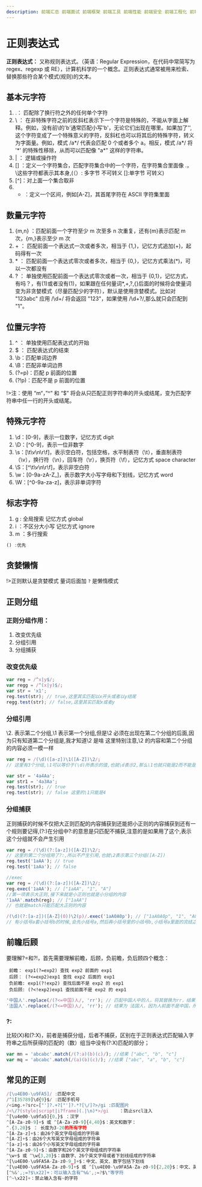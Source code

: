```yaml
---
description: 前端汇总 前端面试 前端框架 前端工具 前端性能 前端安全 前端工程化 前端架构 前端设计模式 前端数据结构与算法 前端编程语言 前端编程范式 前端编程思想 前端编程规范 前端编程风格 前端编程习惯 前端编程技巧 前端编程经验 前端编程实践
---
```


# 正则表达式

**正则表达式：** 又称规则表达式。（英语：Regular Expression，在代码中常简写为 regex、regexp 或 RE），计算机科学的一个概念。正则表达式通常被用来检索、替换那些符合某个模式(规则)的文本。

## 基本元字符

1.  .： 匹配除了换行符之外的任何单个字符
2.  \ ： 在非特殊字符之前的反斜杠表示下一个字符是特殊的，不能从字面上解释。例如，没有前\的'b'通常匹配小写'b'，无论它们出现在哪里。如果加了'\',这个字符变成了一个特殊意义的字符，反斜杠也可以将其后的特殊字符，转义为字面量。例如，模式 /a*/ 代表会匹配 0 个或者多个 a。相反，模式 /a\*/ 将 '*' 的特殊性移除，从而可以匹配像 "a\*" 这样的字符串。
3.  | ： 逻辑或操作符
4.  [] ：定义一个字符集合，匹配字符集合中的一个字符，在字符集合里面像 .，\这些字符都表示其本身,(（）: 多字节 不可转义 []:单字节 可转义)
5.  [^]：对上面一个集合取非
6.  -   ：定义一个区间，例如[A-Z]，其首尾字符在 ASCII 字符集里面

## 数量元字符

1.  {m,n} ：匹配前面一个字符至少 m 次至多 n 次重复，还有{m}表示匹配 m 次，{m,}表示至少 m 次
2.  \+ ： 匹配前面一个表达式一次或者多次，相当于 {1,}，记忆方式追加(+)，起码得有一次
3.  \* ： 匹配前面一个表达式零次或者多次，相当于 {0,}，记忆方式乘法(\*)，可以一次都没有
4.  ? ： 单独使用匹配前面一个表达式零次或者一次，相当于 {0,1}，记忆方式，有吗？，有(1)或者没有(1)，如果跟在任何量词\*,+,?,{}后面的时候将会使量词变为非贪婪模式（尽量匹配少的字符），默认是使用贪婪模式。比如对 "123abc" 应用 /\d+/ 将会返回 "123"，如果使用 /\d+?/,那么就只会匹配到 "1"。

## 位置元字符

1.  ^ ： 单独使用匹配表达式的开始
2.  \$ ： 匹配表达式的结束
3.  \b：匹配单词边界
4.  \B：匹配非单词边界
5.  (?=p)：匹配 p 前面的位置
6.  (?!p)：匹配不是 p 前面的位置

!>注：使用 “m“，”^” 和 “$” 将会从只匹配正则字符串的开头或结尾，变为匹配字符串中任一行的开头或结尾。

## 特殊元字符

1.  \d：[0-9]，表示一位数字，记忆方式 digit
2.  \D：[^0-9]，表示一位非数字
3.  \s：[\t\v\n\r\f]，表示空白符，包括空格，水平制表符（\t），垂直制表符（\v），换行符（\n），回车符（\r），换页符（\f），记忆方式 space character
4.  \S：[^\t\v\n\r\f]，表示非空白符
5.  \w：[0-9a-zA-Z_]，表示数字大小写字母和下划线，记忆方式 word
6.  \W：[^0-9a-za-z]，表示非单词字符

## 标志字符

1.  g : 全局搜索 记忆方式 global
2.  i ：不区分大小写 记忆方式 ignore
3.  m ：多行搜索

```javascript
() :优先
```

## 贪婪懒惰

!>正则默认是贪婪模式 量词后面加 `?` 是懒惰模式

## 正则分组

### 正则分组作用：

1.  改变优先级
2.  分组引用
3.  分组捕获

### 改变优先级

```javascript
var reg = /^x|y$/;
var regg = /^(x|y)$/;
var str = 'x1';
reg.test(str); // true,这里其实匹配以x开头或者以y结尾
regg.test(str); // false,这里其实匹配x或者y
```

### 分组引用

\2. 表示第二个分组,\1 表示第一个分组,但是\2 必须在出现在第二个分组的后面,因为只有知道第二个分组是,我才知道\2 是啥
这里特别注意,\2 的内容和第二个分组的内容必须一模一样

```javascript
var reg = /(\d)([a-z])\1([A-Z])\2/;
// 这里有3个分组,\1可以等价于(\d)所表示的值,也就\d表示2,那么\1也就只能是2而不能是3

var str = '4a4Aa';
var str1 = '4a3Aa';
reg.test(str); // true
reg.test(str); // false 这里的\1只能是4
```

### 分组捕获

正则捕获的时候不仅把大正则匹配的内容捕获到还能把小正则的内容捕获到还有一个规则要记得,(?:)在分组中?:的意思是只匹配不捕获,注意的是如果用了这个,表示这个分组就不会产生引用

```javascript
var reg = /(\d)(?:[a-z])([A-Z])\2/;
// 这里的第二个分组用了?:,所以不产生引用,也就\2表示第三个分组([A-Z])
reg.test('1aAA'); // true
reg.test('1aAa'); // false

//exec
var reg = /(\d)(?:[a-z])([A-Z])\2/;
reg.exec('1aAA'); // ["1aAA", "1", "A"]
//第一项表示大正则,接下来就是小正则也就是小分组的内容
'1aAA'.match(reg); // ["1aAA"]
// 也就是match只能匹配大正则的内容

/(\d)(?:[a-z])([A-Z](0))\2(p)/.exec('1aA0A0p'); // ["1aA0A0p", "1", "A0", "0", "p"]
// 有小括号a套小括号b的时候,会先小括号a,然后再小括号里的小括号b,小括号a里面的完结之后才到下一个分组
```

## 前瞻后顾

要理解?=和?!，首先需要理解前瞻，后顾，负前瞻，负后顾四个概念：

     前瞻： exp1(?=exp2) 查找 exp2 前面的 exp1
     后顾： (?<=exp2)exp1 查找 exp2 后面的 exp1
     负前瞻: exp1(?!exp2) 查找后面不是 exp2 的 exp1
     负后顾: (?<!exp2)exp1 查找前面不是 exp2 的 exp1

```javascript
'中国人'.replace(/(?<=中国)人/, 'rr'); // 匹配中国人中的人，将其替换为rr，结果为 中国rr
'法国人'.replace(/(?<=中国)人/, 'rr'); // 结果为 法国人，因为人前面不是中国，所以无法匹配到
```

### ?:

比较(X)和(?:X)，前者是捕获分组，后者不捕获，区别在于正则表达式匹配输入字符串之后所获得的匹配的（数）组当中没有(?:X)匹配的部分；

```javascript
var mn = 'abcabc'.match(/(?:a)(b)(c)/); //结果 ["abc", "b", "c"]
var mq = 'abcabc'.match(/(a)(b)(c)/); //结果 ["abc", "a", "b", "c"]
```

## 常见的正则

```javascript
/[\u4E00-\u9FA5]/ :匹配中文
/^1[35789]\d{9}$/ :匹配手机号
/<img.+?src=["']?.+?["']?.*?[\/]?>/gi :匹配图片
/<\/?(style|script|i?frame)(.|\n)*>/gi    ：防止srcl注入
^[\u4e00-\u9fa5]{0,}$ ：汉字
^[A-Za-z0-9]+$ 或 ^[A-Za-z0-9]{4,40}$：英文和数字：
^.{3,20}$ ： 长度为3-20的所有字符
^[A-Za-z]+$：由26个英文字母组成的字符串
^[A-Z]+$：由26个大写英文字母组成的字符串
^[a-z]+$：由26个小写英文字母组成的字符串
^[A-Za-z0-9]+$：由数字和26个英文字母组成的字符串
^\w+$ 或 ^\w{3,20}$：由数字、26个英文字母或者下划线组成的字符串
^[\u4E00-\u9FA5A-Za-z0-9_]+$：中文、英文、数字包括下划线
^[\u4E00-\u9FA5A-Za-z0-9]+$ 或 ^[\u4E00-\u9FA5A-Za-z0-9]{2,20}$：中文、英文、数字但不包括下划线等符号
[^%&',;=?$\x22]+：可以输入含有^%&',;=?$\"等字符
[^~\x22]+：禁止输入含有~的字符
```
